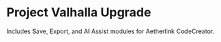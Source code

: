 # Project Valhalla Upgrade

Includes Save, Export, and AI Assist modules for Aetherlink CodeCreator.